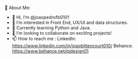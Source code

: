 💫 About Me:

- 👋 Hi, I’m @joaopedrofb0101
- 👀 I’m interested in Front End, UX/UI and data structures.
- 🌱 Currently learning Python and Java.
- 💞️ I’m looking to collaborate on exciting projects!
- 📫 How to reach me : LinkedIn:  https://www.linkedin.com/in/joaobittencourt010/
                         Behance: https://www.behance.net/jpdesign01


